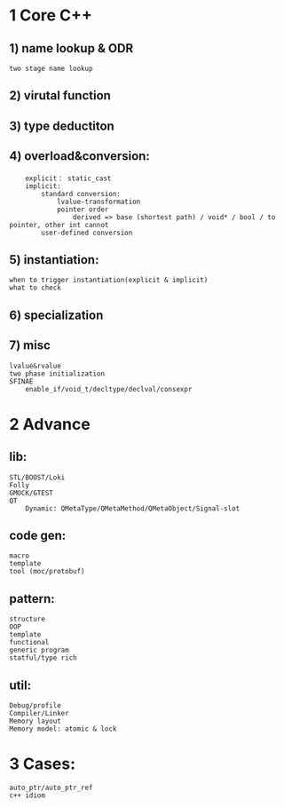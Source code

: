 
# 1 Core C++

## 1) name lookup & ODR
```
two stage name lookup
```
## 2) virutal function
## 3) type deductiton
## 4) overload&conversion:
``` 
    explicit： static_cast
    implicit:
        standard conversion:
            lvalue-transformation
            pointer order
                derived => base (shortest path) / void* / bool / to pointer, other int cannot 
        user-defined conversion
```
## 5) instantiation:
    when to trigger instantiation(explicit & implicit)
    what to check
## 6) specialization   
## 7) misc
    lvalue&rvalue
    two phase initialization
    SFINAE
        enable_if/void_t/decltype/declval/consexpr
    

# 2 Advance
## lib:
    STL/BOOST/Loki
    Folly
    GMOCK/GTEST
    QT
        Dynamic: QMetaType/QMetaMethod/QMetaObject/Signal-slot
    
## code gen:
    macro
    template
    tool (moc/protobuf)

## pattern:
    structure
    OOP
    template
    functional
    generic program
    statful/type rich
## util:
    Debug/profile
    Compiler/Linker
    Memory layout
    Memory model: atomic & lock

# 3 Cases:
    auto_ptr/auto_ptr_ref
    c++ idiom



